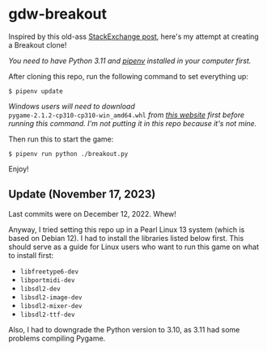 # gdw-breakout

Inspired by this old-ass [StackExchange post](https://gamedev.stackexchange.com/questions/854/what-are-good-games-to-earn-your-wings-with), here's my attempt at creating a Breakout clone!

_You need to have Python 3.11 and [pipenv](https://pypi.org/project/pipenv/) installed in your computer first._

After cloning this repo, run the following command to set everything up:

```shell
$ pipenv update
```

_Windows users will need to download_ `pygame‑2.1.2‑cp310‑cp310‑win_amd64.whl` _from [this website](https://www.lfd.uci.edu/~gohlke/pythonlibs/#pygame) first before running this command. I'm not putting it in this repo because it's not mine._

Then run this to start the game:

```shell
$ pipenv run python ./breakout.py
```

Enjoy!

## Update (November 17, 2023)

Last commits were on December 12, 2022. Whew!

Anyway, I tried setting this repo up in a Pearl Linux 13 system (which is based on Debian 12). I had to install the libraries listed below first. This should serve as a guide for Linux users who want to run this game on what to install first:

- `libfreetype6-dev`
- `libportmidi-dev`
- `libsdl2-dev`
- `libsdl2-image-dev`
- `libsdl2-mixer-dev`
- `libsdl2-ttf-dev`

Also, I had to downgrade the Python version to 3.10, as 3.11 had some problems compiling Pygame.
